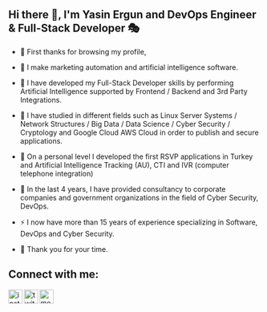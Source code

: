 ## Hi there 👋, I'm Yasin Ergun and DevOps Engineer & Full-Stack Developer 🎭

- 🙏 First thanks for browsing my profile,

- 🌱 I make marketing automation and artificial intelligence software.

- 💁 I have developed my Full-Stack Developer skills by performing Artificial Intelligence supported by Frontend / Backend and 3rd Party Integrations.

- 🤔 I have studied in different fields such as Linux Server Systems / Network Structures / Big Data / Data Science / Cyber ​​Security / Cryptology and Google Cloud AWS Cloud in order to publish and secure applications.

- 🔭 On a personal level I developed the first RSVP applications in Turkey and Artificial Intelligence Tracking (AU), CTI and IVR (computer telephone integration)

- 🤖 In the last 4 years, I have provided consultancy to corporate companies and government organizations in the field of Cyber ​​Security, DevOps.

- ⚡ I now have more than 15 years of experience specializing in Software, DevOps and Cyber ​​Security.

- 🙏 Thank you for your time. 


## Connect with me:

<a href="https://www.instagram.com/tuvaergun">
  <img align="left" alt="instagram" width="28px" src="https://cdn3.iconfinder.com/data/icons/picons-social/57/78-instagram-512.png" />
</a>

<a href="https://twitter.com/tuvaergun">
  <img align="left"  alt="twitter" width="28px" src ="https://cdn3.iconfinder.com/data/icons/picons-social/57/43-twitter-512.png" />
</a>

<a href="https://medium.com/@tuvaergun">
  <img align="left" alt="medium" width="28px" src ="https://cdn.iconscout.com/icon/free/png-512/medium-47-433328.png"/>
</a>

